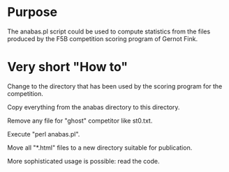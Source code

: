 # Purpose
The anabas.pl script could be used to compute statistics
from the files produced by the F5B competition scoring
program of Gernot Fink.

# Very short "How to"
Change to the directory that has been used by the scoring
program for the competition.

Copy everything from the anabas directory to this directory.

Remove any file for "ghost" competitor like st0.txt.

Execute "perl anabas.pl".

Move all "*.html" files to a new directory suitable for publication.

More sophisticated usage is possible: read the code.

